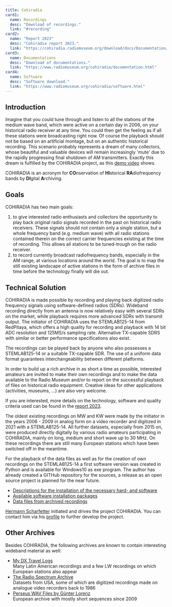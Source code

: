 ```yaml
---
title: Cohiradia
card1:
  name: Recordings
  desc: "Download of recordings."
  link: "#recording"
card2:
  name: "Report 2023"
  desc: "Cohiradia report 2023."
  link: "https://cohiradia.radiomuseum.org/download/docs/Documentation/COHIRADIA_Report2023_dt.pdf"
card3:
  name: Documentations
  desc: "Download of documentations."
  link: "https://www.radiomuseum.org/cohiradia/documentation.html"
card4:
  name: Software
  desc: "Software download."
  link: "https://www.radiomuseum.org/cohiradia/software.html"
---
```

## Introduction
Imagine that you could tune through and listen to all the stations of the medium wave band, which were active on a certain day in 2006, on your historical radio receiver at any time. You could then get the feeling as if all these stations were broadcasting right now. Of course the playback should not be based on an artificial montage, but on an authentic historical recording. This scenario probably represents a dream of many collectors, whose beautiful and valuable devices will remain increasingly 'mute' due to the rapidly progressing final shutdown of AM transmitters. Exactly this dream is fulfilled by the COHIRADIA project, as this [demo video](https://cohiradia.radiomuseum.org/download/COHIRADIA_Demovideo_v1.mp4) shows.

COHIRADIA is an acronym for **CO**nservation of **HI**storical **RA**diofrequency bands by **DI**gital **A**rchiving.

## Goals
COHIRADIA has two main goals:

1) to give interested radio enthusiasts and collectors the opportunity to play back original radio signals recorded in the past on historical radio receivers. These signals should not contain only a single station, but a whole frequency band (e.g. medium wave) with all radio stations contained therein on the correct carrier frequencies existing at the time of recording. This allows all stations to be tuned-trough on the radio receiver.
2) to record currently broadcast radiofrequency bands, especially in the AM range, at various locations around the world. The goal is to map the still existing landscape of active stations in the form of archive files in time before the technology finally will die out.

 ## Technical Solution  
COHIRADIA is made possible by recording and playing back digitized radio frequency signals using software-defined radios (SDRs). Wideband recording directly from an antenna is now relatively easy with several SDRs on the market, while playback requires more advanced SDRs with transmit output. The initiator of COHIRADIA uses the STEMLAB125-14 from RedPitaya, which offers a high quality for recording and playback with 14 bit ADC resolution and 125MS/s sampling rate. Alternative TX-capable SDRS with similar or better performance specifications also exist.

The recordings can be played back by anyone who also possesses a STEMLAB125-14 or a suitable TX-capable SDR. The use of a uniform data format guarantees interchangeability between different platforms.

In order to build up a rich archive in as short a time as possible, interested amateurs are invited to make their own recordings and to make the data available to the Radio Museum and/or to report on the successful playback of files on historical radio equipment. Creative ideas for other applications (activities, museums, ...) are also very welcome.

If you are interested, more details on the technology, software and quality criteria used can be found in the [report 2023](https://cohiradia.radiomuseum.org/download/docs/Documentation/COHIRADIA_Report2023_engl.pdf).

The oldest existing recordings on MW and KW were made by the initiator in the years 2006 - 2009 in analog form on a video recorder and digitized in 2021 with a STEMLAB125-14. All further datasets, especially from 2015 on, were produced directly digitally by various radio amateurs participating in COHIRADIA, mainly on long, medium and short wave up to 30 MHz. On these recordings there are still many European stations which have been switched off in the meantime.

For the playback of the data files as well as for the creation of own recordings on the STEMLAB125-14 a first software version was created in Python and is available for Windows10 as exe program. The author has already created a GITHub repository for the sources, a release as an open source project is planned for the near future.

* [Descriptions for the installation of the necessary hard- and software](https://cohiradia.radiomuseum.org/download/docs/)
* [Available software installation packages](https://cohiradia.radiomuseum.org/download/software/)
* [Data files from archived recordings](#recordings)

[Hermann Scharfetter](mailto:hermann.scharfetter@gmail.com) initiated and drives the project COHIRADIA. You can contact him via his [profile](/dsp_profile.cfm?Member_Id=3642) to further develop the project.

## Other Archives
Besides COHIRADIA, the following archives are known to contain interesting wideband material as well:

* [My DX Travel Logs](https://www.donmooredxer.com)  
  Many Latin American recordings and a few LW recordings on which European stations also appear 
* [The Radio Spectrum Archive](https://spectrumarchive.org)  
  Datasets from USA, some of which are digitized recordings made on analogue video recorders back to 1986
* [Perseus WAV Files by Günter Lorenz](http://pira.fmlist.org/perseus/)  
  European archive with mostly short sequences since 2009
